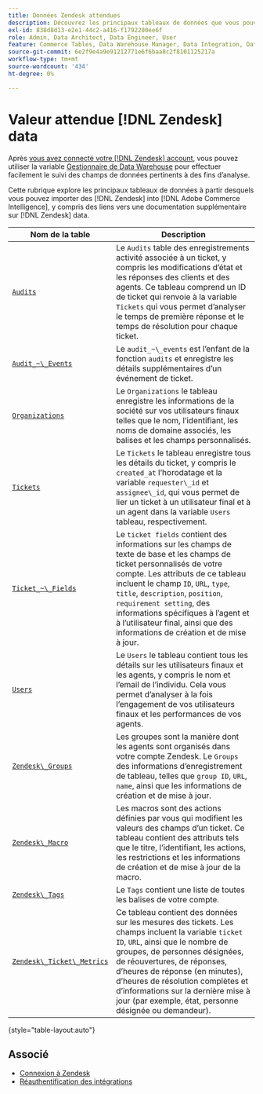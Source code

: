 ```yaml
---
title: Données Zendesk attendues
description: Découvrez les principaux tableaux de données que vous pouvez importer depuis Zendesk dans Commerce Intelligence, y compris des liens vers une documentation supplémentaire sur les données Zendesk.
exl-id: 838d8d13-e2e1-44c2-a416-f1792200ee6f
role: Admin, Data Architect, Data Engineer, User
feature: Commerce Tables, Data Warehouse Manager, Data Integration, Data Import/Export
source-git-commit: 6e2f9e4a9e91212771e6f6baa8c2f8101125217a
workflow-type: tm+mt
source-wordcount: '434'
ht-degree: 0%

---
```


# Valeur attendue [!DNL Zendesk] data

Après [vous avez connecté votre [!DNL Zendesk] account](../integrations/zendesk.md), vous pouvez utiliser la variable [Gestionnaire de Data Warehouse](../../../data-analyst/data-warehouse-mgr/tour-dwm.md) pour effectuer facilement le suivi des champs de données pertinents à des fins d’analyse.

Cette rubrique explore les principaux tableaux de données à partir desquels vous pouvez importer des [!DNL Zendesk] into [!DNL Adobe Commerce Intelligence], y compris des liens vers une documentation supplémentaire sur [!DNL Zendesk] data.

| Nom de la table | Description |
|-----|-----|
| [`Audits`](https://developer.zendesk.com/rest_api/docs/core/ticket_audits) | Le `Audits` table des enregistrements activité associée à un ticket, y compris les modifications d’état et les réponses des clients et des agents. Ce tableau comprend un ID de ticket qui renvoie à la variable `Tickets` qui vous permet d’analyser le temps de première réponse et le temps de résolution pour chaque ticket. |
| [`Audit_~\_Events`](https://developer.zendesk.com/rest_api/docs/core/ticket_audits#audit-events) | Le `audit_~\_events` est l’enfant de la fonction `audits` et enregistre les détails supplémentaires d’un événement de ticket. |
| [`Organizations`](https://developer.zendesk.com/rest_api/docs/core/organizations) | Le `Organizations` le tableau enregistre les informations de la société sur vos utilisateurs finaux telles que le nom, l’identifiant, les noms de domaine associés, les balises et les champs personnalisés. |
| [`Tickets`](https://developer.zendesk.com/rest_api/docs/core/tickets) | Le `Tickets` le tableau enregistre tous les détails du ticket, y compris le `created_at` l’horodatage et la variable `requester\_id` et `assignee\_id`, qui vous permet de lier un ticket à un utilisateur final et à un agent dans la variable `Users` tableau, respectivement. |
| [`Ticket_~\_Fields`](https://developer.zendesk.com/rest_api/docs/core/ticket_fields) | Le `ticket fields` contient des informations sur les champs de texte de base et les champs de ticket personnalisés de votre compte. Les attributs de ce tableau incluent le champ `ID`, `URL`, `type`, `title`, `description`, `position`, `requirement setting`, des informations spécifiques à l’agent et à l’utilisateur final, ainsi que des informations de création et de mise à jour. |
| [`Users`](https://developer.zendesk.com/rest_api/docs/core/users) | Le `Users` le tableau contient tous les détails sur les utilisateurs finaux et les agents, y compris le nom et l’email de l’individu. Cela vous permet d’analyser à la fois l’engagement de vos utilisateurs finaux et les performances de vos agents. |
| [`Zendesk\_Groups`](https://developer.zendesk.com/rest_api/docs/core/groups) | Les groupes sont la manière dont les agents sont organisés dans votre compte Zendesk. Le `Groups` des informations d’enregistrement de tableau, telles que `group ID`, `URL`, `name`, ainsi que les informations de création et de mise à jour. |
| [`Zendesk\_Macro`](https://developer.zendesk.com/rest_api/docs/core/macros) | Les macros sont des actions définies par vous qui modifient les valeurs des champs d’un ticket. Ce tableau contient des attributs tels que le titre, l’identifiant, les actions, les restrictions et les informations de création et de mise à jour de la macro. |
| [`Zendesk\_Tags`](https://developer.zendesk.com/rest_api/docs/core/tags) | Le `Tags` contient une liste de toutes les balises de votre compte. |
| [`Zendesk\_Ticket\_Metrics`](https://developer.zendesk.com/rest_api/docs/core/ticket_metrics#ticket-metrics) | Ce tableau contient des données sur les mesures des tickets. Les champs incluent la variable `ticket ID`, `URL`, ainsi que le nombre de groupes, de personnes désignées, de réouvertures, de réponses, d’heures de réponse (en minutes), d’heures de résolution complètes et d’informations sur la dernière mise à jour (par exemple, état, personne désignée ou demandeur). |

{style="table-layout:auto"}

## Associé

* [Connexion à Zendesk](../integrations/zendesk.md)
* [Réauthentification des intégrations](https://experienceleague.adobe.com/docs/commerce-knowledge-base/kb/how-to/mbi-reauthenticating-integrations.html)
